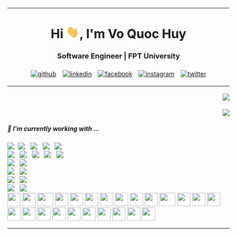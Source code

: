 <!-- <img align="center" alt="GIF" src="https://media.giphy.com/media/836HiJc7pgzy8iNXCn/giphy.gif" /> -->
<!-- <img align="center" width="800" alt="GIF" src="https://github.com/vimalverma558/vimalverma558/blob/v2/img/dino.gif" /> -->
<hr>
<h1 align="center">Hi <img src="https://raw.githubusercontent.com/ABSphreak/ABSphreak/master/gifs/Hi.gif" width="30px">, I'm Vo Quoc Huy</h1>
<h3 align="center">Software Engineer | FPT University </h3>

<!-- <p align="center">
 <a href="https://twitter.com/voxquoocshuyy" target="blank"><img align="center"  src="https://cdn.jsdelivr.net/npm/simple-icons@v3/icons/twitter.svg" alt="aksia" height="30" width="40" />
</a>
<a href="https://www.linkedin.com/in/qu%E1%BB%91cc-huyy-492200215/" target="blank"><img align="center" src="https://cdn.jsdelivr.net/npm/simple-icons@3.0.1/icons/linkedin.svg" alt="aksia" height="30" width="40" /></a>
<a href="https://www.facebook.com/voxquoocshuyy/" target="blank"><img align="center" src="https://cdn.jsdelivr.net/npm/simple-icons@3.0.1/icons/facebook.svg" alt="akash chowrasia" height="30" width="40" /></a>
 <a href="https://www.instagram.com/voxquoocshuyy" target="blank"><img align="center" alt="Brijesh Dhanani" height="30" width="40" src="https://cdn.jsdelivr.net/npm/simple-icons@v3/icons/instagram.svg" />
</a>
 <a href = "mailto: voquochuy1502@gmail.com"><img align="center" src="https://simpleicons.org/icons/gmail.svg" height="30" width="40" /></a>
</p> -->
<p align="center">
	<a href="https://github.com/voxquoocshuyy"><img alt="github" width="10%" style="padding:5px" src="https://img.icons8.com/clouds/100/000000/github.png"/></a>
	<a href="https://www.linkedin.com/in/qu%E1%BB%91cc-huyy-492200215/"><img alt="linkedin" width="10%" style="padding:5px" src="https://img.icons8.com/clouds/100/000000/linkedin.png"/></a>
	<a href="https://www.facebook.com/voxquoocshuyy/"><img alt="facebook" width="10%" style="padding:5px" src="https://img.icons8.com/clouds/100/000000/facebook-new.png"/></a>
	<a href="https://www.instagram.com/voxquoocshuyy"><img alt="instagram" width="10%" style="padding:5px" src="https://img.icons8.com/clouds/100/000000/instagram.png"/></a>
	<a href="https://twitter.com/voxquoocshuyy"><img alt="twitter" width="10%" style="padding:5px" src="https://img.icons8.com/clouds/100/000000/twitter.png"/></a>
</p>

<hr>
<div align="right">
	<img align="center" src="https://github-readme-streak-stats.herokuapp.com/?user=voxquoocshuyy&count_private=true&theme=radical" /> </br> </br>
	<img align="center" width=500 src="https://github-readme-stats.vercel.app/api/top-langs/?username=voxquoocshuyy&count_private=true&theme=radical" />
</div>

<div align="left">
	<h5>🔭 I’m currently working with ...</h5>
	<span class="iconify" data-icon="typcn:html5"></span>
</div>
	<img src="https://img.shields.io/badge/html5%20-%23e34f26.svg?&style=for-the-badge&logo=html5&logoColor=white" />&nbsp;&nbsp;<img src="https://img.shields.io/badge/CSS3-1572B6?&style=for-the-badge&logo=css3&logoColor=white" />&nbsp;&nbsp;
  <img src="https://img.shields.io/badge/JavaScript-F7DF1E?style=for-the-badge&logo=javascript&logoColor=black" />&nbsp;&nbsp;
  <img src="https://img.shields.io/badge/Bootstrap-563D7C?style=for-the-badge&logo=bootstrap&logoColor=white">&nbsp;&nbsp;
  <img src="https://img.shields.io/badge/jQuery-0769AD?style=for-the-badge&logo=jquery&logoColor=white">&nbsp;&nbsp;
  <br>
  <img src="https://img.shields.io/badge/C-00599C?style=for-the-badge&logo=c&logoColor=white" />&nbsp;&nbsp;
  <img src="https://img.shields.io/badge/C%2B%2B-00599C?style=for-the-badge&logo=c%2B%2B&logoColor=white" />&nbsp;&nbsp;
  <img src="https://img.shields.io/badge/Java-ED8B00?style=for-the-badge&logo=java&logoColor=white" />&nbsp;&nbsp;
  <img src="https://img.shields.io/badge/C%23-239120?style=for-the-badge&logo=c-sharp&logoColor=white">&nbsp;&nbsp;
  <img src="https://img.shields.io/badge/.NET-5C2D91?style=for-the-badge&logo=.net&logoColor=white">&nbsp;&nbsp;
  <br>
  <img src="https://img.shields.io/badge/Microsoft_SQL_Server-CC2927?style=for-the-badge&logo=microsoft-sql-server&logoColor=white" />&nbsp;&nbsp;
  <img src="https://img.shields.io/badge/MySQL-00000F?style=for-the-badge&logo=mysql&logoColor=white" />&nbsp;&nbsp;
  <br>
 <!-- <img src="https://img.shields.io/badge/Microsoft_Azure-0089D6?style=for-the-badge&logo=microsoft-azure&logoColor=white" />   
-->
  <img src="https://img.shields.io/badge/Amazon_AWS-232F3E?style=for-the-badge&logo=amazon-aws&logoColor=white" />&nbsp;&nbsp;
  <img src="https://img.shields.io/badge/Heroku-430098?style=for-the-badge&logo=heroku&logoColor=white" />&nbsp;&nbsp;
  <br>
  <img src="https://img.shields.io/badge/Microsoft_Word-2B579A?style=for-the-badge&logo=microsoft-word&logoColor=white" />&nbsp;&nbsp;
  <img src="https://img.shields.io/badge/Microsoft_Excel-217346?style=for-the-badge&logo=microsoft-excel&logoColor=white" />&nbsp;&nbsp;
  <br>
  <img src="https://img.shields.io/badge/Microsoft_PowerPoint-B7472A?style=for-the-badge&logo=microsoft-powerpoint&logoColor=white" />&nbsp;&nbsp;
  <img src="https://img.shields.io/badge/Microsoft_Access-A4373A?style=for-the-badge&logo=microsoft-access&logoColor=white" />&nbsp;&nbsp;
<div>
    <img src="https://cultofthepartyparrot.com/parrots/hd/githubparrot.gif" width="30" height="30"/>
    <img src="https://cultofthepartyparrot.com/flags/hd/indiaparrot.gif" width="30" height="30"/>
    <img src="https://cultofthepartyparrot.com/parrots/asyncparrot.gif" width="36" height="30"/>
    <img src="https://cultofthepartyparrot.com/parrots/exceptionallyfastparrot.gif" width="30" height="30"/>
    <img src="https://cultofthepartyparrot.com/parrots/hd/60fpsparrot.gif" width="30" height="30"/>
    <img src="https://cultofthepartyparrot.com/parrots/hd/jumpingparrot.gif" width="30" height="30"/>
    <img src="https://cultofthepartyparrot.com/parrots/hd/opensourceparrot.gif" width="30" height="30"/>
    <img src="https://cultofthepartyparrot.com/parrots/hd/dealwithitnowparrot.gif" width="30" height="30"/>
    <img src="https://cultofthepartyparrot.com/parrots/hd/hypnoparrotlight.gif" width="30" height="30"/>
    <img src="https://cultofthepartyparrot.com/parrots/databaseparrot.gif" width="30" height="30"/>
    <img src="https://cultofthepartyparrot.com/parrots/fixparrot.gif" width="36" height="30"/>
    <img src="https://cultofthepartyparrot.com/parrots/hd/laptop_parrot.gif" width="30" height="30"/>
    <img src="https://cultofthepartyparrot.com/parrots/hd/spinningparrot.gif" width="30" height="30"/>
    <img src="https://cultofthepartyparrot.com/parrots/hd/levitationparrot.gif" width="30" height="30"/>
    <img src="https://cultofthepartyparrot.com/parrots/hd/meldparrot.gif" width="30" height="30"/>
    <img src="https://cultofthepartyparrot.com/parrots/slomoparrot.gif" width="30" height="30"/>
    <img src="https://cultofthepartyparrot.com/parrots/hd/moonwalkingparrot.gif" width="30" height="30"/>
    <img src="https://cultofthepartyparrot.com/parrots/hd/stableparrot.gif" width="30" height="30"/>
    <img src="https://cultofthepartyparrot.com/parrots/hd/scienceparrot.gif" width="30" height="30"/>
    <img src="https://cultofthepartyparrot.com/parrots/hd/pirateparrot.gif" width="30" height="30"/>
    <img src="https://cultofthepartyparrot.com/parrots/hd/footballparrot.gif" width="30" height="30"/>
    <img src="https://cultofthepartyparrot.com/parrots/hd/illuminatiparrot.gif" width="30" height="30"/>
    <img src="https://cultofthepartyparrot.com/parrots/hd/hypnoparrotdark.gif" width="30" height="30"/>
    <img src="https://cultofthepartyparrot.com/parrots/hd/mustacheparrot.gif" width="30" height="30"/>
</div>

<hr>


<!---
voxquoocshuyy/voxquoocshuyy is a ✨ special ✨ repository because its `README.md` (this file) appears on your GitHub profile.
You can click the Preview link to take a look at your changes.
--->
